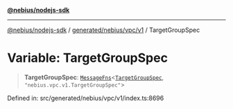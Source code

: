 [**@nebius/nodejs-sdk**](../../../../../README.md)

---

[@nebius/nodejs-sdk](../../../../../README.md) / [generated/nebius/vpc/v1](../README.md) / TargetGroupSpec

# Variable: TargetGroupSpec

> **TargetGroupSpec**: [`MessageFns`](../../../../../runtime/protos/core/interfaces/MessageFns.md)\<[`TargetGroupSpec`](../interfaces/TargetGroupSpec.md), `"nebius.vpc.v1.TargetGroupSpec"`\>

Defined in: src/generated/nebius/vpc/v1/index.ts:8696
